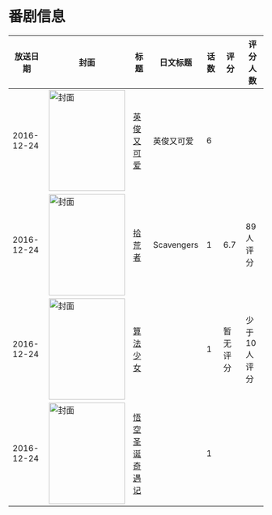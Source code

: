 # 番剧信息

|放送日期|封面|标题|日文标题|话数|评分|评分人数|
|---|---|---|---|---|---|---|
|2016-12-24|<img src="https://lain.bgm.tv/pic/cover/c/d0/ea/525843_219Z2.jpg" alt="封面" style="width:150px;height:200px;object-fit:cover;">|[英俊又可爱](https://bangumi.tv/subject/525843)|英俊又可爱|6|||
|2016-12-24|<img src="https://lain.bgm.tv/pic/cover/c/92/d4/276347_c9Y0b.jpg" alt="封面" style="width:150px;height:200px;object-fit:cover;">|[拾荒者](https://bangumi.tv/subject/276347)|Scavengers|1|6.7|89人评分|
|2016-12-24|<img src="https://lain.bgm.tv/pic/cover/c/60/75/387111_YIA7N.jpg" alt="封面" style="width:150px;height:200px;object-fit:cover;">|[算法少女](https://bangumi.tv/subject/387111)||1|暂无评分|少于10人评分|
|2016-12-24|<img src="https://lain.bgm.tv/pic/cover/c/95/37/218366_CokKp.jpg" alt="封面" style="width:150px;height:200px;object-fit:cover;">|[悟空圣诞奇遇记](https://bangumi.tv/subject/218366)||1|||
